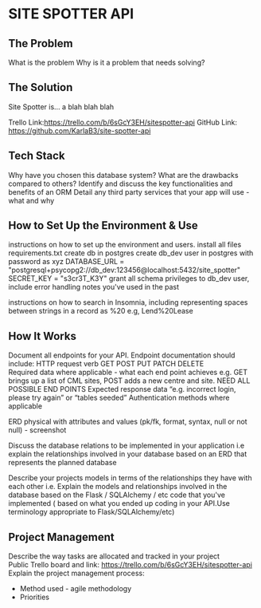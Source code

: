 # SITE SPOTTER API 

## The Problem
What is the problem
Why is it a problem that needs solving?

## The Solution
Site Spotter is…  a blah blah blah

Trello Link:https://trello.com/b/6sGcY3EH/sitespotter-api 
GitHub Link: https://github.com/KarlaB3/site-spotter-api 

## Tech Stack
Why have you chosen this database system? What are the drawbacks compared to others?
Identify and discuss the key functionalities and benefits of an ORM
Detail any third party services that your app will use - what and why

## How to Set Up the Environment & Use
instructions on how to set up the environment and users.
install all files requirements.txt
create db in postgres
create db_dev user in postgres with password as xyz 
DATABASE_URL = "postgresql+psycopg2://db_dev:123456@localhost:5432/site_spotter"
SECRET_KEY = "s3cr3T_K3Y"
grant all schema privileges to db_dev user, include error handling notes you've used in the past

instructions on how to search in Insomnia, including representing spaces between strings in a record as %20 e.g, Lend%20Lease

## How It Works
Document all endpoints for your API. Endpoint documentation should include: 
HTTP request verb GET POST PUT PATCH DELETE  
Required data where applicable - what each end point achieves e.g. GET brings up a list of CML sites, POST adds a new centre and site. NEED ALL POSSIBLE END POINTS
Expected response data “e.g. incorrect login, please try again” or “tables seeded”
Authentication methods where applicable  

ERD physical with attributes and values (pk/fk, format, syntax, null or not null) - screenshot  

Discuss the database relations to be implemented in your application i.e explain the relationships involved in your database based on an ERD that represents the planned database 
  
Describe your projects models in terms of the relationships they have with each other i.e. Explain the models and relationships involved in the database based on the Flask / SQLAlchemy / etc code that you've implemented ( based on what you ended up coding in your API.Use terminology appropriate to Flask/SQLAlchemy/etc)  


## Project Management
Describe the way tasks are allocated and tracked in your project  
Public Trello board and link: https://trello.com/b/6sGcY3EH/sitespotter-api   
Explain the project management process:
* Method used - agile methodology
* Priorities 

